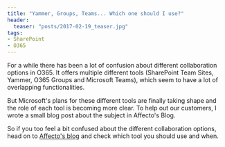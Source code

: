 ```yaml
---
title: "Yammer, Groups, Teams... Which one should I use?"
header:
  teaser: "posts/2017-02-19_teaser.jpg"
tags:
- SharePoint
- O365
---
```


For a while there has been a lot of confusion about different collaboration
options in O365. It offers multiple different tools (SharePoint Team Sites, 
Yammer, O365 Groups and Microsoft Teams), which seem to have a lot of 
overlapping functionalities. 

But Microsoft's plans for these different tools are finally taking shape and
the role of each tool is becoming more clear. To help out our customers, 
I wrote a small blog post about the subject in Affecto's Blog. 

So if you too feel a bit confused about the different collaboration options,
head on to [Affecto's blog](http://www.affecto.com/insights/blog/future-collaboration-office-365/)
and check which tool you should use and when.
